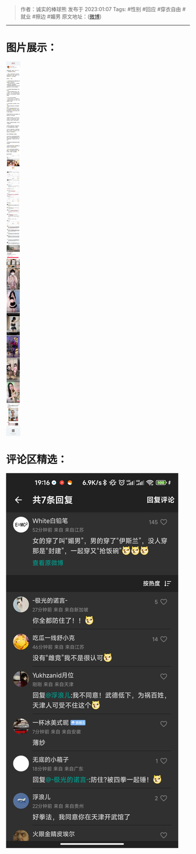 > 作者：诚实的棒球熊
> 发布于 2023:01:07
> Tags: #性别 #回应 #穿衣自由 #就业 #擦边 #媚男
> 原文地址：([微博](https://m.weibo.cn/7713585456/4855337091599498))

***
# 图片展示：
![](https://raw.githubusercontent.com/bluntvoice/mypic/main/1673090161587327.jpeg)
# 评论区精选：
![](https://raw.githubusercontent.com/bluntvoice/mypic/main/Screenshot_20230107191652.jpg)